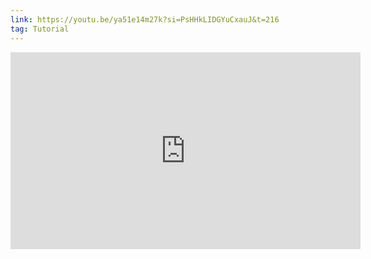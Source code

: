 ```yaml
---
link: https://youtu.be/ya51e14m27k?si=PsHHkLIDGYuCxauJ&t=216
tag: Tutorial
---
```

<iframe width="560" height="315" src="https://www.youtube.com/embed/ya51e14m27k?si=PsHHkLIDGYuCxauJ&amp;start=216" title="YouTube video player" frameborder="0" allow="accelerometer; autoplay; clipboard-write; encrypted-media; gyroscope; picture-in-picture; web-share" referrerpolicy="strict-origin-when-cross-origin" allowfullscreen></iframe>
